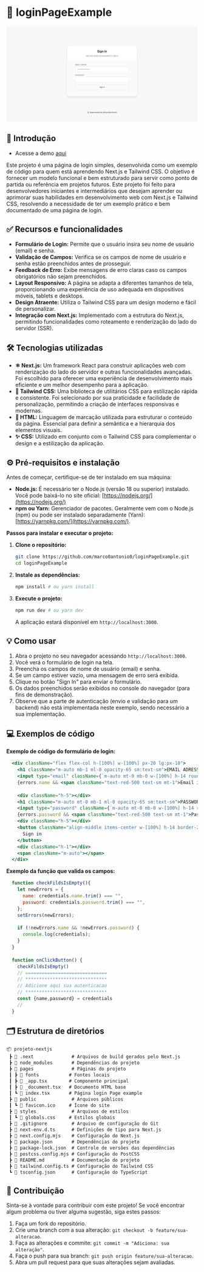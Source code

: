 # 🚀 loginPageExample
![img](/images/publicidade.png)
## 📌 Introdução
- Acesse a demo [aqui](https://login-demo.dirrocha.com/)


Este projeto é uma página de login simples, desenvolvida como um exemplo de código para quem está aprendendo Next.js e Tailwind CSS. O objetivo é fornecer um modelo funcional e bem estruturado para servir como ponto de partida ou referência em projetos futuros. Este projeto foi feito para desenvolvedores iniciantes e intermediários que desejam aprender ou aprimorar suas habilidades em desenvolvimento web com Next.js e Tailwind CSS, resolvendo a necessidade de ter um exemplo prático e bem documentado de uma página de login.

## ✅ Recursos e funcionalidades

*   **Formulário de Login:** Permite que o usuário insira seu nome de usuário (email) e senha.
*   **Validação de Campos:** Verifica se os campos de nome de usuário e senha estão preenchidos antes de prosseguir.
*   **Feedback de Erro:** Exibe mensagens de erro claras caso os campos obrigatórios não sejam preenchidos.
*   **Layout Responsivo:** A página se adapta a diferentes tamanhos de tela, proporcionando uma experiência de uso adequada em dispositivos móveis, tablets e desktops.
*   **Design Atraente:** Utiliza o Tailwind CSS para um design moderno e fácil de personalizar.
*   **Integração com Next.js:** Implementado com a estrutura do Next.js, permitindo funcionalidades como roteamento e renderização do lado do servidor (SSR).

## 🛠️ Tecnologias utilizadas

*   **⚛️ Next.js:** Um framework React para construir aplicações web com renderização do lado do servidor e outras funcionalidades avançadas. Foi escolhido para oferecer uma experiência de desenvolvimento mais eficiente e um melhor desempenho para a aplicação.
*   **🎨 Tailwind CSS:** Uma biblioteca de utilitários CSS para estilização rápida e consistente. Foi selecionado por sua praticidade e facilidade de personalização, permitindo a criação de interfaces responsivas e modernas.
*   **📝 HTML:** Linguagem de marcação utilizada para estruturar o conteúdo da página. Essencial para definir a semântica e a hierarquia dos elementos visuais.
*   **✨ CSS:** Utilizado em conjunto com o Tailwind CSS para complementar o design e a estilização da aplicação.

## ⚙️ Pré-requisitos e instalação

Antes de começar, certifique-se de ter instalado em sua máquina:

*   **Node.js:** É necessário ter o Node.js (versão 18 ou superior) instalado. Você pode baixá-lo no site oficial: [https://nodejs.org/](https://nodejs.org/)
*   **npm ou Yarn:** Gerenciador de pacotes. Geralmente vem com o Node.js (npm) ou pode ser instalado separadamente (Yarn): [https://yarnpkg.com/](https://yarnpkg.com/).

**Passos para instalar e executar o projeto:**

1.  **Clone o repositório:**
    ```bash
    git clone https://github.com/marco0antonio0/loginPageExample.git
    cd loginPageExample
    ```
2.  **Instale as dependências:**
    ```bash
    npm install # ou yarn install
    ```
3.  **Execute o projeto:**
    ```bash
    npm run dev # ou yarn dev
    ```
    A aplicação estará disponível em `http://localhost:3000`.

## 💡 Como usar

1.  Abra o projeto no seu navegador acessando `http://localhost:3000`.
2.  Você verá o formulário de login na tela.
3.  Preencha os campos de nome de usuário (email) e senha.
4.  Se um campo estiver vazio, uma mensagem de erro será exibida.
5.  Clique no botão "Sign In" para enviar o formulário.
6.  Os dados preenchidos serão exibidos no console do navegador (para fins de demonstração).
7.  Observe que a parte de autenticação (envio e validação para um backend) não está implementada neste exemplo, sendo necessário a sua implementação.

## 💻 Exemplos de código

**Exemplo de código do formulário de login:**

```jsx
  <div className="flex flex-col h-[100%] w-[100%] px-20 lg:px-10">
    <h1 className="m-auto mb-1 ml-0 opacity-65 sm:text-sm">EMAIL ADRESS</h1>
    <input type="email" className={`m-auto mt-0 mb-0 w-[100%] h-14 rounded-lg ${errors.name?"border-red-500":"border-gray-200"} border-2 px-5 sm:h-12`} placeholder="user@email.com" onChange={(e)=>changeCredentials('name',e)}/>
    {errors.name && <span className="text-red-500 text-sm mt-1">Email is required</span>}

    <div className="h-5"></div>
    <h1 className="m-auto mt-0 mb-1 ml-0 opacity-65 sm:text-sm">PASSWORD</h1>
    <input type="password" className={`m-auto mt-0 mb-0 w-[100%] h-14 rounded-lg ${errors.password?"border-red-500":"border-gray-200"}  border-2 px-5 sm:h-12`} placeholder="" onChange={(e)=>changeCredentials('password',e)}/>
    {errors.password && <span className="text-red-500 text-sm mt-1">Password is required</span>}
    <div className="h-5"></div>
    <button className="align-middle items-center w-[100%] h-14 border-2 border-gray-200 rounded-md mt-0" onClick={()=>onClickButton()}>
      Sign in
    </button>
    <div className="h-1"></div>
    <span className="m-auto"></span>
  </div>
```

**Exemplo da função que valida os campos:**

```jsx
  function checkFildsIsEmpty(){
    let newErrors = {
      name: credentials.name.trim() === "",
      password: credentials.password.trim() === "",
    };
    setErrors(newErrors);

    if (!newErrors.name && !newErrors.password) {
      console.log(credentials);
    }
  }

  function onClickButton() {
    checkFildsIsEmpty()
    // ==============================
    // ******************************
    // Adicione aqui sua autenticacao
    // ******************************
    const {name,password} = credentials
    //
  }
```

## 🗂️ Estrutura de diretórios

```
📦 projeto-nextjs
 ┣ 📂 .next              # Arquivos de build gerados pelo Next.js
 ┣ 📂 node_modules       # Dependências do projeto
 ┣ 📂 pages              # Páginas do projeto
 ┃ ┣ 📂 fonts           # Fontes locais
 ┃ ┣ 📜 _app.tsx        # Componente principal
 ┃ ┣ 📜 _document.tsx   # Documento HTML base
 ┃ ┗ 📜 index.tsx       # Página login Page example
 ┣ 📂 public             # Arquivos públicos
 ┃ ┗ 📜 favicon.ico     # Ícone do site
 ┣ 📂 styles             # Arquivos de estilos
 ┃ ┗ 📜 globals.css     # Estilos globais
 ┣ 📜 .gitignore         # Arquivo de configuração do Git
 ┣ 📜 next-env.d.ts      # Definições de tipo para Next.js
 ┣ 📜 next.config.mjs    # Configuração do Next.js
 ┣ 📜 package.json       # Dependências do projeto
 ┣ 📜 package-lock.json  # Controle de versões das dependências
 ┣ 📜 postcss.config.mjs # Configuração do PostCSS
 ┣ 📜 README.md          # Documentação do projeto
 ┣ 📜 tailwind.config.ts # Configuração do Tailwind CSS
 ┗ 📜 tsconfig.json      # Configuração do TypeScript
```

## 🤝 Contribuição

Sinta-se à vontade para contribuir com este projeto! Se você encontrar algum problema ou tiver alguma sugestão, siga estes passos:

1.  Faça um fork do repositório.
2.  Crie uma branch com a sua alteração: `git checkout -b feature/sua-alteracao`.
3.  Faça as alterações e commite: `git commit -m "Adiciona: sua alteração"`.
4.  Faça o push para sua branch: `git push origin feature/sua-alteracao`.
5.  Abra um pull request para que suas alterações sejam avaliadas.

